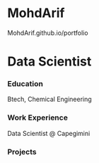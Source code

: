  # MohdArif
MohdArif.github.io/portfolio
# Data Scientist

### Education
Btech, Chemical Engineering

### Work Experience
Data Scientist @ Capegimini

### Projects
